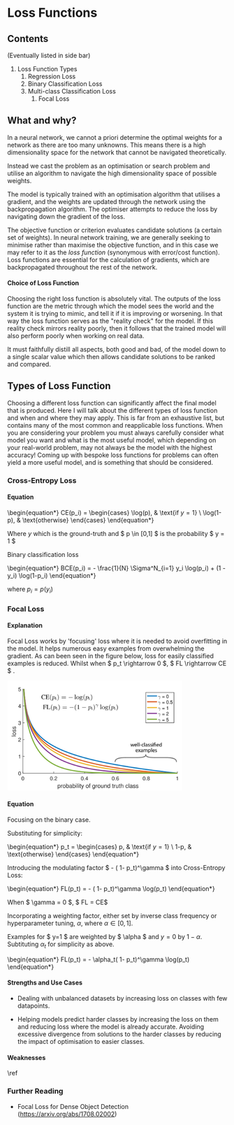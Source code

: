 # Loss Functions

## Contents

(Eventually listed in side bar)

1. Loss Function Types
    1. Regression Loss
    2. Binary Classification Loss
    3. Multi-class Classification Loss
        1. Focal Loss


## What and why?

In a neural network, we cannot a priori determine the optimal weights for a network as there are too many unknowns. This means there is a high dimensionality space for the network that cannot be navigated theoretically.

Instead we cast the problem as an optimisation or search problem and utilise an algorithm to navigate the high dimensionality space of possible weights.

The model is typically trained with an optimisation algorithm that utilises a gradient, and the weights are updated through the network using the backpropagation algorithm. The optimiser attempts to reduce the loss by navigating down the gradient of the loss.

The objective function or criterion evaluates candidate solutions (a certain set of weights). In neural network training, we are generally seeking to minimise rather than maximise the objective function, and in this case we may refer to it as the *loss function* (synonymous with error/cost function). Loss functions are essential for the calculation of gradients, which are backpropagated throughout the rest of the network. 

#### Choice of Loss Function

Choosing the right loss function is absolutely vital. The outputs of the loss function are the metric through which the model sees the world and the system it is trying to mimic, and tell it if it is improving or worsening. In that way the loss function serves as the "reality check" for the model. If this reality check mirrors reality poorly, then it follows that the trained model will also perform poorly when working on real data.

It must faithfully distill all aspects, both good and bad, of the model down to a single scalar value which then allows candidate solutions to be ranked and compared. 



## Types of Loss Function

Choosing a different loss function can significantly affect the final model that is produced. Here I will talk about the different types of loss function and when and where they may apply. This is far from an exhaustive list, but contains many of the most common and reapplicable loss functions. When you are considering your problem you must always carefully consider what model you want and what is the most useful model, which depending on your real-world problem, may not always be the model with the highest accuracy! Coming up with bespoke loss functions for problems can often yield a more useful model, and is something that should be considered.

### Cross-Entropy Loss

#### Equation

\begin{equation*}
CE(p_i) = 
\begin{cases}
\log(p),  & \text{if $y=1$} \\
\log(1-p), & \text{otherwise}
\end{cases}
\end{equation*}

Where $y$ which is the ground-truth and $ p \in [0,1] $ is the probability $ y = 1 $

Binary classification loss

\begin{equation*}
BCE(p_i) = - \frac{1}{N} \Sigma^N_{i=1}  y_i \log(p_i) + (1 - y_i) \log(1-p_i)
\end{equation*}

where $p_i = p(y_i)$



### Focal Loss

#### Explanation

Focal Loss works by 'focusing' loss where it is needed to avoid overfitting in the model. It helps numerous easy examples from overwhelming the gradient. As can been seen in the figure below, loss for easily classified examples is reduced. Whilst when $ p_t \rightarrow 0 $, $ FL \rightarrow CE $ .

<img src="imgs/focal_loss.png" style="width:400px"/>

#### Equation
Focusing on the binary case. 

Substituting for simplicity:

\begin{equation*}
p_t = 
\begin{cases}
p,  & \text{if $y=1$} \\
1-p, & \text{otherwise}
\end{cases}
\end{equation*}

Introducing the modulating factor $ - ( 1- p_t)^\gamma $ into Cross-Entropy Loss:

\begin{equation*}
FL(p_t) = - ( 1- p_t)^\gamma  \log(p_t)
\end{equation*}

When $ \gamma = 0 $, $ FL = CE$ 

Incorporating a weighting factor, either set by inverse class frequency or hyperparameter tuning, $\alpha$, where $\alpha \in [0,1]$. 

Examples for $ y=1 $ are weighted by $ \alpha $ and $y=0$ by $1- \alpha$. Subtituting $\alpha_t$ for simplicity as above.


\begin{equation*}
FL(p_t) = - \alpha_t( 1- p_t)^\gamma  \log(p_t)
\end{equation*}

#### Strengths and Use Cases

* Dealing with unbalanced datasets by increasing loss on classes with few datapoints.

* Helping models predict harder classes by increasing the loss on them and reducing loss where the model is already accurate. Avoiding excessive divergence from solutions to the harder classes by reducing the impact of optimisation to easier classes.

#### Weaknesses

\ref



### Further Reading

* Focal Loss for Dense Object Detection (https://arxiv.org/abs/1708.02002)

